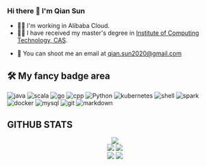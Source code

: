 ### Hi there :wave: I'm Qian Sun
* :man_technologist: I'm working in Alibaba Cloud.
* 👨‍🎓 I have received my master's degree in [Institute of Computing Technology, CAS](http://www.ict.ac.cn/).
<!-- * :pencil2: I write articles on my blog [@Qian Sun](https://www.yuque.com/qian.sun). -->
* :email: You can shoot me an email at <qian.sun2020@gmail.com>

## :hammer_and_wrench: My fancy badge area
![java](https://img.shields.io/badge/Java-ED8B00?style=for-the-badge&logo=openjdk&logoColor=white) ![scala](https://img.shields.io/badge/Scala-DC322F?style=for-the-badge&logo=scala&logoColor=white) ![go](https://img.shields.io/badge/Go-00ADD8?style=for-the-badge&logo=go&logoColor=white) ![cpp](https://img.shields.io/badge/C%2B%2B-00599C?style=for-the-badge&logo=c%2B%2B&logoColor=white) ![Python](https://img.shields.io/badge/Python-3776AB?style=for-the-badge&logo=python&logoColor=white) ![kubernetes](https://img.shields.io/badge/kubernetes-3371e3.svg?&style=for-the-badge&logo=kubernetes&logoColor=white) ![shell](https://img.shields.io/badge/Shell_Script-121011?style=for-the-badge&logo=gnu-bash&logoColor=white) ![spark](https://img.shields.io/badge/spark-fd7e14.svg?&style=for-the-badge&logo=apache%20spark&logoColor=white) ![docker](https://img.shields.io/badge/docker-007bff.svg?&style=for-the-badge&logo=docker&logoColor=white) ![mysql](https://img.shields.io/badge/MySQL-00000F?style=for-the-badge&logo=mysql&logoColor=white) ![git](https://img.shields.io/badge/git%20-%23F05032.svg?&style=for-the-badge&logo=git&logoColor=white) ![markdown](https://img.shields.io/badge/Markdown-000000?style=for-the-badge&logo=markdown&logoColor=white)

## GITHUB STATS 

<div id="github_stats" align="center">
  <div>
    <a><img src="http://github-profile-summary-cards.vercel.app/api/cards/profile-details?username=dcoliversun&theme=github" /></a>
  </div>
  
  <div>
    <a><img src="http://github-profile-summary-cards.vercel.app/api/cards/repos-per-language?username=dcoliversun&theme=github" /></a>
    <a><img src="http://github-profile-summary-cards.vercel.app/api/cards/most-commit-language?username=dcoliversun&theme=github" /></a>
  </div>
  
  <div>
    <a><img src="http://github-profile-summary-cards.vercel.app/api/cards/stats?username=dcoliversun&theme=github" /></a>
    <a><img src="http://github-profile-summary-cards.vercel.app/api/cards/productive-time?username=dcoliversun&theme=github&utcOffset=8" /></a>
  </div>
</div>
